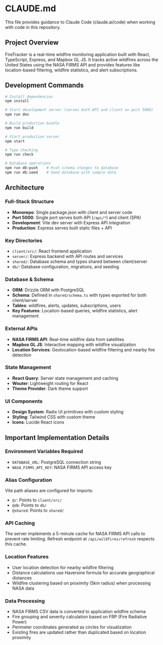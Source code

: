 # CLAUDE.md

This file provides guidance to Claude Code (claude.ai/code) when working with code in this repository.

## Project Overview

FireTracker is a real-time wildfire monitoring application built with React, TypeScript, Express, and Mapbox GL JS. It tracks active wildfires across the United States using the NASA FIRMS API and provides features like location-based filtering, wildfire statistics, and alert subscriptions.

## Development Commands

```bash
# Install dependencies
npm install

# Start development server (serves both API and client on port 5000)
npm run dev

# Build production bundle
npm run build

# Start production server
npm start

# Type checking
npm run check

# Database operations
npm run db:push    # Push schema changes to database
npm run db:seed    # Seed database with sample data
```

## Architecture

### Full-Stack Structure
- **Monorepo**: Single package.json with client and server code
- **Port 5000**: Single port serves both API (`/api/*`) and client (SPA)
- **Development**: Vite dev server with Express API integration
- **Production**: Express serves built static files + API

### Key Directories
- `client/src/`: React frontend application
- `server/`: Express backend with API routes and services
- `shared/`: Database schema and types shared between client/server
- `db/`: Database configuration, migrations, and seeding

### Database & Schema
- **ORM**: Drizzle ORM with PostgreSQL
- **Schema**: Defined in `shared/schema.ts` with types exported for both client/server
- **Tables**: wildfires, alerts, updates, subscriptions, users
- **Key Features**: Location-based queries, wildfire statistics, alert management

### External APIs
- **NASA FIRMS API**: Real-time wildfire data from satellites
- **Mapbox GL JS**: Interactive mapping with wildfire visualization
- **Location Services**: Geolocation-based wildfire filtering and nearby fire detection

### State Management
- **React Query**: Server state management and caching
- **Wouter**: Lightweight routing for React
- **Theme Provider**: Dark theme support

### UI Components
- **Design System**: Radix UI primitives with custom styling
- **Styling**: Tailwind CSS with custom theme
- **Icons**: Lucide React icons

## Important Implementation Details

### Environment Variables Required
- `DATABASE_URL`: PostgreSQL connection string
- `NASA_FIRMS_API_KEY`: NASA FIRMS API access key

### Alias Configuration
Vite path aliases are configured for imports:
- `@/`: Points to `client/src/`
- `@db`: Points to `db/`
- `@shared`: Points to `shared/`

### API Caching
The server implements a 5-minute cache for NASA FIRMS API calls to prevent rate limiting. Refresh endpoint at `/api/wildfires/refresh` respects this cache.

### Location Features
- User location detection for nearby wildfire filtering
- Distance calculations use Haversine formula for accurate geographical distances
- Wildfire clustering based on proximity (5km radius) when processing NASA data

### Data Processing
- NASA FIRMS CSV data is converted to application wildfire schema
- Fire grouping and severity calculation based on FRP (Fire Radiative Power)
- Perimeter coordinates generated as circles for visualization
- Existing fires are updated rather than duplicated based on location proximity